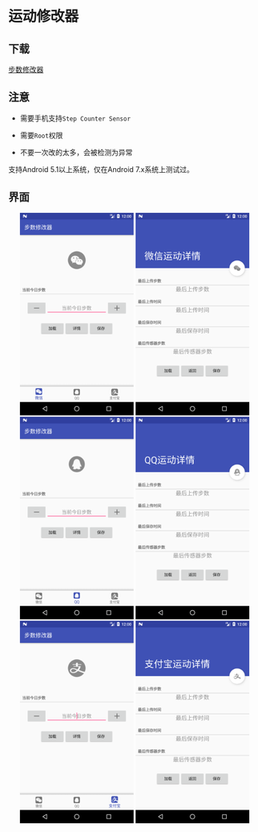 # 运动修改器

## 下载
[步数修改器](https://github.com/iweizime/StepChanger/releases)

## 注意

- 需要手机支持`Step Counter Sensor`

- 需要`Root`权限

- 不要一次改的太多，会被检测为异常

支持Android 5.1以上系统，仅在Android 7.x系统上测试过。


## 界面

<div align="center">
    <img src="images/wechat_main.png" width="45%" title="微信主界面" alt="微信主界面" />
    <img src="images/wechat_details.png" width="45%" title="微信详情界面" alt="微信详情界面" />
    <img src="images/qq_main.png" width="45%" title="QQ主界面" alt="QQ主界面" />
    <img src="images/qq_details.png" width="45%" title="QQ详情界面" alt="QQ详情界面" />
    <img src="images/alipay_main.png" width="45%" title="支付宝主界面" alt="支付宝主界面" />
    <img src="images/alipay_details.png" width="45%" title="支付宝详情界面" alt="支付宝详情界面" />
</div>